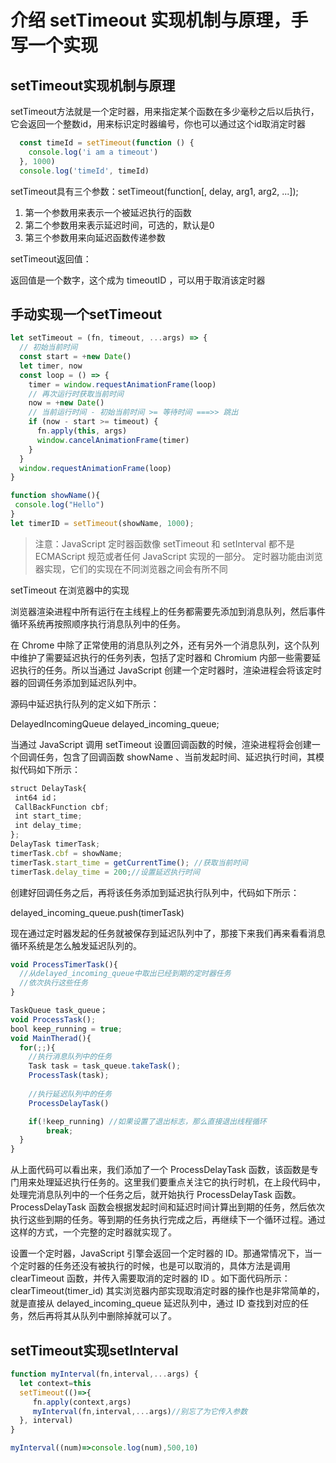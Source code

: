 # 介绍 setTimeout 实现机制与原理，手写一个实现

## setTimeout实现机制与原理

setTimeout方法就是一个定时器，用来指定某个函数在多少毫秒之后以后执行，它会返回一个整数id，用来标识定时器编号，你也可以通过这个id取消定时器

```js
  const timeId = setTimeout(function () {
    console.log('i am a timeout')
  }, 1000)
  console.log('timeId', timeId)
```

setTimeout具有三个参数：setTimeout(function[, delay, arg1, arg2, ...]);

1. 第一个参数用来表示一个被延迟执行的函数
2. 第二个参数用来表示延迟时间，可选的，默认是0
3. 第三个参数用来向延迟函数传递参数

setTimeout返回值：

返回值是一个数字，这个成为 timeoutID ，可以用于取消该定时器

## 手动实现一个setTimeout

```js
let setTimeout = (fn, timeout, ...args) => {
  // 初始当前时间
  const start = +new Date()
  let timer, now
  const loop = () => {
    timer = window.requestAnimationFrame(loop)
    // 再次运行时获取当前时间
    now = +new Date()
    // 当前运行时间 - 初始当前时间 >= 等待时间 ===>> 跳出
    if (now - start >= timeout) {
      fn.apply(this, args)
      window.cancelAnimationFrame(timer)
    }
  }
  window.requestAnimationFrame(loop)
}

function showName(){ 
 console.log("Hello")
}
let timerID = setTimeout(showName, 1000);
```

> 注意：JavaScript 定时器函数像 setTimeout 和 setInterval 都不是 ECMAScript 规范或者任何 JavaScript 实现的一部分。 定时器功能由浏览器实现，它们的实现在不同浏览器之间会有所不同

setTimeout 在浏览器中的实现

浏览器渲染进程中所有运行在主线程上的任务都需要先添加到消息队列，然后事件循环系统再按照顺序执行消息队列中的任务。

在 Chrome 中除了正常使用的消息队列之外，还有另外一个消息队列，这个队列中维护了需要延迟执行的任务列表，包括了定时器和 Chromium 内部一些需要延迟执行的任务。所以当通过 JavaScript 创建一个定时器时，渲染进程会将该定时器的回调任务添加到延迟队列中。

源码中延迟执行队列的定义如下所示：

DelayedIncomingQueue delayed_incoming_queue;

当通过 JavaScript 调用 setTimeout 设置回调函数的时候，渲染进程将会创建一个回调任务，包含了回调函数 showName 、当前发起时间、延迟执行时间，其模拟代码如下所示：

```js
struct DelayTask{ 
 int64 id； 
 CallBackFunction cbf; 
 int start_time; 
 int delay_time;
};
DelayTask timerTask;
timerTask.cbf = showName;
timerTask.start_time = getCurrentTime(); //获取当前时间
timerTask.delay_time = 200;//设置延迟执行时间
```

创建好回调任务之后，再将该任务添加到延迟执行队列中，代码如下所示：

delayed_incoming_queue.push(timerTask)

现在通过定时器发起的任务就被保存到延迟队列中了，那接下来我们再来看看消息循环系统是怎么触发延迟队列的。

```js
void ProcessTimerTask(){
  //从delayed_incoming_queue中取出已经到期的定时器任务
  //依次执行这些任务
}

TaskQueue task_queue；
void ProcessTask();
bool keep_running = true;
void MainTherad(){
  for(;;){
    //执行消息队列中的任务
    Task task = task_queue.takeTask();
    ProcessTask(task);
    
    //执行延迟队列中的任务
    ProcessDelayTask()

    if(!keep_running) //如果设置了退出标志，那么直接退出线程循环
        break; 
  }
}
```

从上面代码可以看出来，我们添加了一个 ProcessDelayTask 函数，该函数是专门用来处理延迟执行任务的。这里我们要重点关注它的执行时机，在上段代码中，处理完消息队列中的一个任务之后，就开始执行 ProcessDelayTask 函数。ProcessDelayTask 函数会根据发起时间和延迟时间计算出到期的任务，然后依次执行这些到期的任务。等到期的任务执行完成之后，再继续下一个循环过程。通过这样的方式，一个完整的定时器就实现了。

设置一个定时器，JavaScript 引擎会返回一个定时器的 ID。那通常情况下，当一个定时器的任务还没有被执行的时候，也是可以取消的，具体方法是调用 clearTimeout 函数，并传入需要取消的定时器的 ID 。如下面代码所示：clearTimeout(timer_id) 其实浏览器内部实现取消定时器的操作也是非常简单的，就是直接从 delayed_incoming_queue 延迟队列中，通过 ID 查找到对应的任务，然后再将其从队列中删除掉就可以了。

## setTimeout实现setInterval

```js
function myInterval(fn,interval,...args) {
  let context=this
  setTimeout(()=>{
     fn.apply(context,args)
     myInterval(fn,interval,...args)//别忘了为它传入参数
  }, interval)
}

myInterval((num)=>console.log(num),500,10)
```